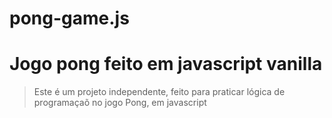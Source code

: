 # pong-game.js

<h1>Jogo pong feito em javascript vanilla</h1>

>Este é um projeto independente, feito para praticar lógica de programaçaõ no jogo Pong, em javascript



